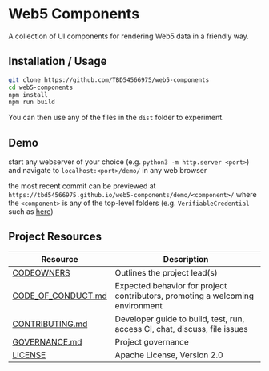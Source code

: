 # Web5 Components

A collection of UI components for rendering Web5 data in a friendly way.

## Installation / Usage

```bash
git clone https://github.com/TBD54566975/web5-components
cd web5-components
npm install
npm run build
```

You can then use any of the files in the `dist` folder to experiment.

## Demo

start any webserver of your choice (e.g. `python3 -m http.server <port>`) and navigate to `localhost:<port>/demo/` in any web browser

the most recent commit can be previewed at `https://tbd54566975.github.io/web5-components/demo/<component>/` where the `<component>` is any of the top-level folders (e.g. `VerifiableCredential` such as <a href="https://tbd54566975.github.io/web5-components/demo/VerifiableCredential/">here</a>)

## Project Resources

| Resource                                   | Description                                                                    |
| ------------------------------------------ | ------------------------------------------------------------------------------ |
| [CODEOWNERS](./CODEOWNERS)                 | Outlines the project lead(s)                                                   |
| [CODE_OF_CONDUCT.md](./CODE_OF_CONDUCT.md) | Expected behavior for project contributors, promoting a welcoming environment |
| [CONTRIBUTING.md](./CONTRIBUTING.md)       | Developer guide to build, test, run, access CI, chat, discuss, file issues     |
| [GOVERNANCE.md](./GOVERNANCE.md)           | Project governance                                                             |
| [LICENSE](./LICENSE)                       | Apache License, Version 2.0                                                    |
